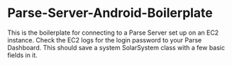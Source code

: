# Parse-Server-Android-Boilerplate
This is the boilerplate for connecting to a Parse Server set up on an EC2 instance. Check the EC2 logs for the login password to your Parse Dashboard. This should save a system SolarSystem class with a few basic fields in it.
